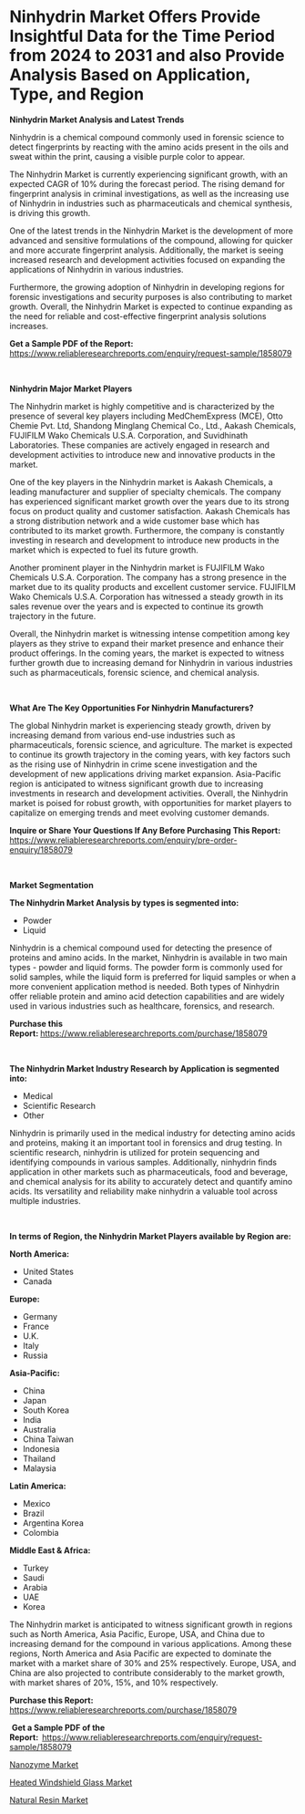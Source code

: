 <p><h1>Ninhydrin Market Offers Provide Insightful Data for the Time Period from 2024 to 2031 and also Provide Analysis Based on Application, Type, and Region</h1></p><p><strong>Ninhydrin Market Analysis and Latest Trends</strong></p>
<p><p>Ninhydrin is a chemical compound commonly used in forensic science to detect fingerprints by reacting with the amino acids present in the oils and sweat within the print, causing a visible purple color to appear.</p><p>The Ninhydrin Market is currently experiencing significant growth, with an expected CAGR of 10% during the forecast period. The rising demand for fingerprint analysis in criminal investigations, as well as the increasing use of Ninhydrin in industries such as pharmaceuticals and chemical synthesis, is driving this growth.</p><p>One of the latest trends in the Ninhydrin Market is the development of more advanced and sensitive formulations of the compound, allowing for quicker and more accurate fingerprint analysis. Additionally, the market is seeing increased research and development activities focused on expanding the applications of Ninhydrin in various industries.</p><p>Furthermore, the growing adoption of Ninhydrin in developing regions for forensic investigations and security purposes is also contributing to market growth. Overall, the Ninhydrin Market is expected to continue expanding as the need for reliable and cost-effective fingerprint analysis solutions increases.</p></p>
<p><strong>Get a Sample PDF of the Report:&nbsp;</strong> <a href="https://www.reliableresearchreports.com/enquiry/request-sample/1858079">https://www.reliableresearchreports.com/enquiry/request-sample/1858079</a></p>
<p>&nbsp;</p>
<p><strong>Ninhydrin Major Market Players</strong></p>
<p><p>The Ninhydrin market is highly competitive and is characterized by the presence of several key players including MedChemExpress (MCE), Otto Chemie Pvt. Ltd, Shandong Minglang Chemical Co., Ltd., Aakash Chemicals, FUJIFILM Wako Chemicals U.S.A. Corporation, and Suvidhinath Laboratories. These companies are actively engaged in research and development activities to introduce new and innovative products in the market. </p><p>One of the key players in the Ninhydrin market is Aakash Chemicals, a leading manufacturer and supplier of specialty chemicals. The company has experienced significant market growth over the years due to its strong focus on product quality and customer satisfaction. Aakash Chemicals has a strong distribution network and a wide customer base which has contributed to its market growth. Furthermore, the company is constantly investing in research and development to introduce new products in the market which is expected to fuel its future growth.</p><p>Another prominent player in the Ninhydrin market is FUJIFILM Wako Chemicals U.S.A. Corporation. The company has a strong presence in the market due to its quality products and excellent customer service. FUJIFILM Wako Chemicals U.S.A. Corporation has witnessed a steady growth in its sales revenue over the years and is expected to continue its growth trajectory in the future.</p><p>Overall, the Ninhydrin market is witnessing intense competition among key players as they strive to expand their market presence and enhance their product offerings. In the coming years, the market is expected to witness further growth due to increasing demand for Ninhydrin in various industries such as pharmaceuticals, forensic science, and chemical analysis.</p></p>
<p>&nbsp;</p>
<p><strong>What Are The Key Opportunities For Ninhydrin Manufacturers?</strong></p>
<p><p>The global Ninhydrin market is experiencing steady growth, driven by increasing demand from various end-use industries such as pharmaceuticals, forensic science, and agriculture. The market is expected to continue its growth trajectory in the coming years, with key factors such as the rising use of Ninhydrin in crime scene investigation and the development of new applications driving market expansion. Asia-Pacific region is anticipated to witness significant growth due to increasing investments in research and development activities. Overall, the Ninhydrin market is poised for robust growth, with opportunities for market players to capitalize on emerging trends and meet evolving customer demands.</p></p>
<p><strong>Inquire or Share Your Questions If Any Before Purchasing This Report:</strong> <a href="https://www.reliableresearchreports.com/enquiry/pre-order-enquiry/1858079">https://www.reliableresearchreports.com/enquiry/pre-order-enquiry/1858079</a></p>
<p>&nbsp;</p>
<p><strong>Market Segmentation</strong></p>
<p><strong>The Ninhydrin Market Analysis by types is segmented into:</strong></p>
<p><ul><li>Powder</li><li>Liquid</li></ul></p>
<p><p>Ninhydrin is a chemical compound used for detecting the presence of proteins and amino acids. In the market, Ninhydrin is available in two main types - powder and liquid forms. The powder form is commonly used for solid samples, while the liquid form is preferred for liquid samples or when a more convenient application method is needed. Both types of Ninhydrin offer reliable protein and amino acid detection capabilities and are widely used in various industries such as healthcare, forensics, and research.</p></p>
<p><strong>Purchase this Report:&nbsp;</strong><a href="https://www.reliableresearchreports.com/purchase/1858079">https://www.reliableresearchreports.com/purchase/1858079</a></p>
<p>&nbsp;</p>
<p><strong>The Ninhydrin Market Industry Research by Application is segmented into:</strong></p>
<p><ul><li>Medical</li><li>Scientific Research</li><li>Other</li></ul></p>
<p><p>Ninhydrin is primarily used in the medical industry for detecting amino acids and proteins, making it an important tool in forensics and drug testing. In scientific research, ninhydrin is utilized for protein sequencing and identifying compounds in various samples. Additionally, ninhydrin finds application in other markets such as pharmaceuticals, food and beverage, and chemical analysis for its ability to accurately detect and quantify amino acids. Its versatility and reliability make ninhydrin a valuable tool across multiple industries.</p></p>
<p>&nbsp;</p>
<p><strong>In terms of Region, the Ninhydrin Market Players available by Region are:</strong></p>
<p>
    <p> <strong> North America: </strong>
        <ul>
            <li>United States</li>
            <li>Canada</li>
        </ul>
        </p> 
    <p> <strong> Europe: </strong>
        <ul>
            <li>Germany</li>
            <li>France</li>
            <li>U.K.</li>
            <li>Italy</li>
            <li>Russia</li>
        </ul>
        </p> 
    <p> <strong> Asia-Pacific: </strong>
        <ul>
            <li>China</li>
            <li>Japan</li>
            <li>South Korea</li>
            <li>India</li>
            <li>Australia</li>
            <li>China Taiwan</li>
            <li>Indonesia</li>
            <li>Thailand</li>
            <li>Malaysia</li>
        </ul>
        </p> 
    <p> <strong> Latin America: </strong>
        <ul>
            <li>Mexico</li>
            <li>Brazil</li>
            <li>Argentina Korea</li>
            <li>Colombia</li>
        </ul>
        </p> 
    <p> <strong> Middle East & Africa: </strong>
        <ul>
            <li>Turkey</li>
            <li>Saudi</li>
            <li>Arabia</li>
            <li>UAE</li>
            <li>Korea</li>
        </ul>
    </p>
    </p>
<p><p>The Ninhydrin market is anticipated to witness significant growth in regions such as North America, Asia Pacific, Europe, USA, and China due to increasing demand for the compound in various applications. Among these regions, North America and Asia Pacific are expected to dominate the market with a market share of 30% and 25% respectively. Europe, USA, and China are also projected to contribute considerably to the market growth, with market shares of 20%, 15%, and 10% respectively.</p></p>
<p><strong>Purchase this Report: </strong><a href="https://www.reliableresearchreports.com/purchase/1858079">https://www.reliableresearchreports.com/purchase/1858079</a></p>
<p>&nbsp;<strong>Get a Sample PDF of the Report:&nbsp;&nbsp;</strong><a href="https://www.reliableresearchreports.com/enquiry/request-sample/1858079">https://www.reliableresearchreports.com/enquiry/request-sample/1858079</a></p>
<p><strong></strong></p>
<p><p><a href="https://github.com/juniordelafrance/Market-Research-Report-List-2/blob/main/nanozyme-market.md">Nanozyme Market</a></p><p><a href="https://github.com/jaidynmorantestelletmjzya/Market-Research-Report-List-1/blob/main/heated-windshield-glass-market.md">Heated Windshield Glass Market</a></p><p><a href="https://github.com/ruddyyedelwadw/Market-Research-Report-List-1/blob/main/natural-resin-market.md">Natural Resin Market</a></p></p>